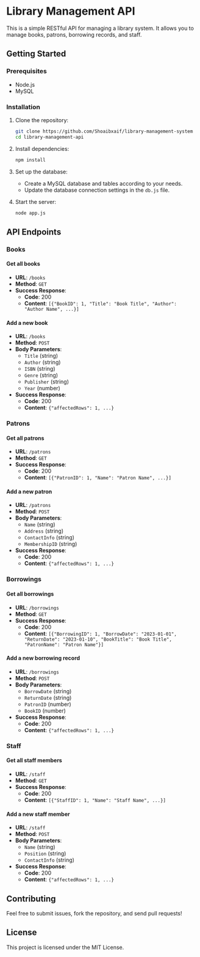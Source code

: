 # Library Management API

This is a simple RESTful API for managing a library system. It allows you to manage books, patrons, borrowing records, and staff.

## Getting Started

### Prerequisites

- Node.js
- MySQL

### Installation

1. Clone the repository:

    ```sh
    git clone https://github.com/Shoaibxaif/library-management-system
    cd library-management-api
    ```

2. Install dependencies:

    ```sh
    npm install
    ```

3. Set up the database:

    - Create a MySQL database and tables according to your needs.
    - Update the database connection settings in the `db.js` file.

4. Start the server:

    ```sh
    node app.js
    ```

## API Endpoints

### Books

#### Get all books

- **URL**: `/books`
- **Method**: `GET`
- **Success Response**:
    - **Code**: 200
    - **Content**: `[{"BookID": 1, "Title": "Book Title", "Author": "Author Name", ...}]`

#### Add a new book

- **URL**: `/books`
- **Method**: `POST`
- **Body Parameters**:
    - `Title` (string)
    - `Author` (string)
    - `ISBN` (string)
    - `Genre` (string)
    - `Publisher` (string)
    - `Year` (number)
- **Success Response**:
    - **Code**: 200
    - **Content**: `{"affectedRows": 1, ...}`

### Patrons

#### Get all patrons

- **URL**: `/patrons`
- **Method**: `GET`
- **Success Response**:
    - **Code**: 200
    - **Content**: `[{"PatronID": 1, "Name": "Patron Name", ...}]`

#### Add a new patron

- **URL**: `/patrons`
- **Method**: `POST`
- **Body Parameters**:
    - `Name` (string)
    - `Address` (string)
    - `ContactInfo` (string)
    - `MembershipID` (string)
- **Success Response**:
    - **Code**: 200
    - **Content**: `{"affectedRows": 1, ...}`

### Borrowings

#### Get all borrowings

- **URL**: `/borrowings`
- **Method**: `GET`
- **Success Response**:
    - **Code**: 200
    - **Content**: `[{"BorrowingID": 1, "BorrowDate": "2023-01-01", "ReturnDate": "2023-01-10", "BookTitle": "Book Title", "PatronName": "Patron Name"}]`

#### Add a new borrowing record

- **URL**: `/borrowings`
- **Method**: `POST`
- **Body Parameters**:
    - `BorrowDate` (string)
    - `ReturnDate` (string)
    - `PatronID` (number)
    - `BookID` (number)
- **Success Response**:
    - **Code**: 200
    - **Content**: `{"affectedRows": 1, ...}`

### Staff

#### Get all staff members

- **URL**: `/staff`
- **Method**: `GET`
- **Success Response**:
    - **Code**: 200
    - **Content**: `[{"StaffID": 1, "Name": "Staff Name", ...}]`

#### Add a new staff member

- **URL**: `/staff`
- **Method**: `POST`
- **Body Parameters**:
    - `Name` (string)
    - `Position` (string)
    - `ContactInfo` (string)
- **Success Response**:
    - **Code**: 200
    - **Content**: `{"affectedRows": 1, ...}`

## Contributing

Feel free to submit issues, fork the repository, and send pull requests!

## License

This project is licensed under the MIT License.
